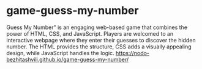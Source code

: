 # game-guess-my-number
Guess My Number" is an engaging web-based game that combines the power of HTML, CSS, and JavaScript. Players are welcomed to an interactive webpage where they enter their guesses to discover the hidden number. The HTML provides the structure, CSS adds a visually appealing design, while JavaScript handles the logic.
 https://nodo-bezhitashvili.github.io/game-guess-my-number/
